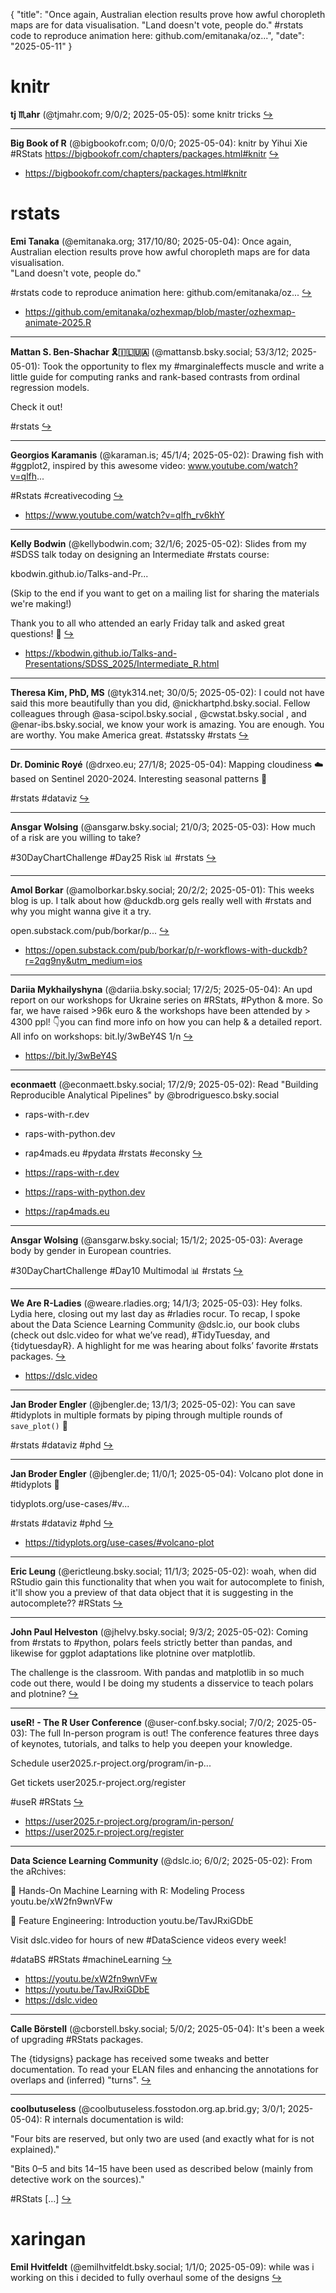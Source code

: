 {
  "title": "Once again, Australian election results prove how awful choropleth maps are for data visualisation.   \"Land doesn't vote, people do.\"  #rstats code to reproduce animation here: github.com/emitanaka/oz...",
  "date": "2025-05-11"
}

# knitr

**tj ♏️ahr** (@tjmahr.com; 9/0/2; 2025-05-05): some knitr tricks  [&#8618;](https://bsky.app/profile/tjmahr.com/post/3loh7g3tglk2m)

---

**Big Book of R** (@bigbookofr.com; 0/0/0; 2025-05-04): knitr by Yihui Xie
#RStats
https://bigbookofr.com/chapters/packages.html#knitr  [&#8618;](https://bsky.app/profile/bigbookofr.com/post/3lodujosgr327)

- <https://bigbookofr.com/chapters/packages.html#knitr>

# rstats

**Emi Tanaka** (@emitanaka.org; 317/10/80; 2025-05-04): Once again, Australian election results prove how awful choropleth maps are for data visualisation.  
"Land doesn't vote, people do."

#rstats code to reproduce animation here: github.com/emitanaka/oz...  [&#8618;](https://bsky.app/profile/emitanaka.org/post/3lodid32h4s2y)

- <https://github.com/emitanaka/ozhexmap/blob/master/ozhexmap-animate-2025.R>

---

**Mattan S. Ben-Shachar 🎗️🇮🇱🇺🇦** (@mattansb.bsky.social; 53/3/12; 2025-05-01): Took the opportunity to flex my #marginaleffects muscle and write a little guide for computing ranks and rank-based contrasts from ordinal regression models.

Check it out!

#rstats  [&#8618;](https://bsky.app/profile/mattansb.bsky.social/post/3lo57lxj4vc26)

---

**Georgios Karamanis** (@karaman.is; 45/1/4; 2025-05-02): Drawing fish with #ggplot2, inspired by this awesome video: www.youtube.com/watch?v=qlfh...

#Rstats #creativecoding  [&#8618;](https://bsky.app/profile/karaman.is/post/3lo75jawdrc2o)

- <https://www.youtube.com/watch?v=qlfh_rv6khY>

---

**Kelly Bodwin** (@kellybodwin.com; 32/1/6; 2025-05-02): Slides from my #SDSS talk today on designing an Intermediate #rstats course:

kbodwin.github.io/Talks-and-Pr...

(Skip to the end if you want to get on a mailing list for sharing the materials we're making!)

Thank you to all who attended an early Friday talk and asked great questions! 🤩  [&#8618;](https://bsky.app/profile/kellybodwin.com/post/3lo7jlbteps2k)

- <https://kbodwin.github.io/Talks-and-Presentations/SDSS_2025/Intermediate_R.html>

---

**Theresa Kim, PhD, MS** (@tyk314.net; 30/0/5; 2025-05-02): I could not have said this more beautifully than you did, @nickhartphd.bsky.social. Fellow colleagues through @asa-scipol.bsky.social , @cwstat.bsky.social , and @enar-ibs.bsky.social, we know your work is amazing. You are enough. You are worthy. You make America great. #statssky #rstats  [&#8618;](https://bsky.app/profile/tyk314.net/post/3lo7mgq2lsc2k)

---

**Dr. Dominic Royé** (@drxeo.eu; 27/1/8; 2025-05-04): Mapping cloudiness ☁️ based on Sentinel 2020-2024. Interesting seasonal patterns 🤩 

#rstats #dataviz  [&#8618;](https://bsky.app/profile/drxeo.eu/post/3lodh6vrv522m)

---

**Ansgar Wolsing** (@ansgarw.bsky.social; 21/0/3; 2025-05-03): How much of a risk are you willing to take?

#30DayChartChallenge #Day25 Risk 📊 #rstats  [&#8618;](https://bsky.app/profile/ansgarw.bsky.social/post/3loc6avspgc2h)

---

**Amol Borkar** (@amolborkar.bsky.social; 20/2/2; 2025-05-01): This weeks blog is up. I talk about how @duckdb.org gels really well with #rstats and why you might wanna give it a try.

open.substack.com/pub/borkar/p...  [&#8618;](https://bsky.app/profile/amolborkar.bsky.social/post/3lo4s6akhh22b)

- <https://open.substack.com/pub/borkar/p/r-workflows-with-duckdb?r=2qg9ny&utm_medium=ios>

---

**Dariia Mykhailyshyna** (@dariia.bsky.social; 17/2/5; 2025-05-04): An upd report on our workshops for Ukraine series on #RStats, #Python & more.  So far, we have raised >96k euro & the workshops have been attended by > 4300 ppl!
👇you can find more info on how you can help & a detailed report.
All info on workshops: bit.ly/3wBeY4S 1/n  [&#8618;](https://bsky.app/profile/dariia.bsky.social/post/3lodh2ko34s2v)

- <https://bit.ly/3wBeY4S>

---

**econmaett** (@econmaett.bsky.social; 17/2/9; 2025-05-02): Read "Building Reproducible Analytical Pipelines" by 
@brodriguesco.bsky.social 
- raps-with-r.dev
- raps-with-python.dev
- rap4mads.eu
#pydata #rstats #econsky  [&#8618;](https://bsky.app/profile/econmaett.bsky.social/post/3lo6wa7fzjs2r)

- <https://raps-with-r.dev>
- <https://raps-with-python.dev>
- <https://rap4mads.eu>

---

**Ansgar Wolsing** (@ansgarw.bsky.social; 15/1/2; 2025-05-03): Average body by gender in European countries.

#30DayChartChallenge #Day10 Multimodal 📊 #rstats  [&#8618;](https://bsky.app/profile/ansgarw.bsky.social/post/3lobteqppwk2o)

---

**We Are R-Ladies** (@weare.rladies.org; 14/1/3; 2025-05-03): Hey folks. Lydia here, closing out my last day as #rladies rocur. To recap, I spoke about the Data Science Learning Community @dslc.io, our book clubs (check out dslc.video for what we’ve read), #TidyTuesday, and {tidytuesdayR}. A highlight for me was hearing about folks’ favorite #rstats packages.  [&#8618;](https://bsky.app/profile/weare.rladies.org/post/3lobgwnwr6s2j)

- <https://dslc.video>

---

**Jan Broder Engler** (@jbengler.de; 13/1/3; 2025-05-02): You can save #tidyplots in multiple formats by piping through multiple rounds of `save_plot()` 🤩

#rstats #dataviz #phd  [&#8618;](https://bsky.app/profile/jbengler.de/post/3lo6izwk7sc2g)

---

**Jan Broder Engler** (@jbengler.de; 11/0/1; 2025-05-04): Volcano plot done in #tidyplots 🌋

tidyplots.org/use-cases/#v...

#rstats #dataviz #phd  [&#8618;](https://bsky.app/profile/jbengler.de/post/3lodf65x4lk2d)

- <https://tidyplots.org/use-cases/#volcano-plot>

---

**Eric Leung** (@erictleung.bsky.social; 11/1/3; 2025-05-02): woah, when did RStudio gain this functionality that when you wait for autocomplete to finish, it'll show you a preview of that data object that it is suggesting in the autocomplete?? #RStats  [&#8618;](https://bsky.app/profile/erictleung.bsky.social/post/3lo7aysr7fc2q)

---

**John Paul Helveston** (@jhelvy.bsky.social; 9/3/2; 2025-05-02): Coming from #rstats to #python, polars feels strictly better than pandas, and likewise for ggplot adaptations like plotnine over matplotlib. 

The challenge is the classroom. With pandas and matplotlib in so much code out there, would I be doing my students a disservice to teach polars and plotnine?  [&#8618;](https://bsky.app/profile/jhelvy.bsky.social/post/3lo6sxgp2w22t)

---

**useR! - The R User Conference** (@user-conf.bsky.social; 7/0/2; 2025-05-03): The full In-person program is out! The conference features three days of keynotes, tutorials, and talks to help you deepen your knowledge.

Schedule
user2025.r-project.org/program/in-p... 

Get tickets
user2025.r-project.org/register

#useR #RStats  [&#8618;](https://bsky.app/profile/user-conf.bsky.social/post/3loboafwyjs2u)

- <https://user2025.r-project.org/program/in-person/>
- <https://user2025.r-project.org/register>

---

**Data Science Learning Community** (@dslc.io; 6/0/2; 2025-05-02): From the aRchives:

🔵 Hands-On Machine Learning with R: Modeling Process youtu.be/xW2fn9wnVFw

🔵 Feature Engineering: Introduction youtu.be/TavJRxiGDbE

Visit dslc.video for hours of new #DataScience videos every week!

#dataBS #RStats #machineLearning  [&#8618;](https://bsky.app/profile/dslc.io/post/3lo6ms7cth22p)

- <https://youtu.be/xW2fn9wnVFw>
- <https://youtu.be/TavJRxiGDbE>
- <https://dslc.video>

---

**Calle Börstell** (@cborstell.bsky.social; 5/0/2; 2025-05-04): It's been a week of upgrading #RStats packages. 

The {tidysigns} package has received some tweaks and better documentation. To read your ELAN files and enhancing the annotations for overlaps and (inferred) "turns".  [&#8618;](https://bsky.app/profile/cborstell.bsky.social/post/3lodqzneosc2x)

---

**coolbutuseless** (@coolbutuseless.fosstodon.org.ap.brid.gy; 3/0/1; 2025-05-04): R internals documentation is wild:

"Four bits are reserved, but only two are used (and exactly what for is not explained)."

"Bits 0–5 and bits 14–15 have been used as described below (mainly from detective work on the sources)."

#RStats […]  [&#8618;](https://bsky.app/profile/coolbutuseless.fosstodon.org.ap.brid.gy/post/3locndg74rhh2)

# xaringan

**Emil Hvitfeldt** (@emilhvitfeldt.bsky.social; 1/1/0; 2025-05-09): while was i working on this i decided to fully overhaul some of the designs  [&#8618;](https://bsky.app/profile/emilhvitfeldt.bsky.social/post/3lopw6o4tkk2a)

